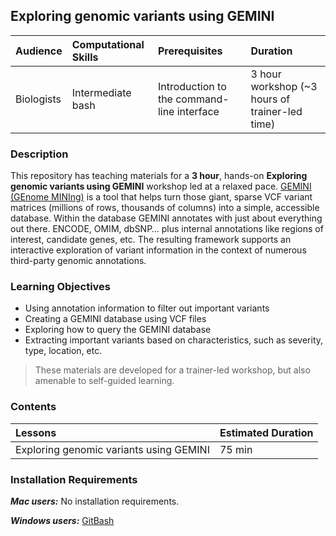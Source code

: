 ## Exploring genomic variants using GEMINI

| Audience | Computational Skills | Prerequisites | Duration |
:----------|:----------|:----------|:----------|
| Biologists | Intermediate bash | Introduction to the command-line interface | 3 hour workshop (~3 hours of trainer-led time)|


### Description

This repository has teaching materials for a **3 hour**, hands-on **Exploring genomic variants using GEMINI** workshop led at a relaxed pace. [GEMINI (GEnome MINIng)](https://github.com/arq5x/gemini) is a tool that helps turn those giant, sparse VCF variant matrices (millions of rows, thousands of columns) into a simple, accessible database. Within the database GEMINI annotates with just about everything out there. ENCODE, OMIM, dbSNP… plus internal annotations like regions of interest, candidate genes, etc. The resulting framework supports an interactive exploration of variant information in the context of numerous third-party genomic annotations.

### Learning Objectives

* Using annotation information to filter out important variants
* Creating a GEMINI database using VCF files
* Exploring how to query the GEMINI database
* Extracting important variants based on characteristics, such as severity, type, location, etc.

> These materials are developed for a trainer-led workshop, but also amenable to self-guided learning.


### Contents

| Lessons            | Estimated Duration |
|:------------------------|:----------|
|Exploring genomic variants using GEMINI | 75 min |

### Installation Requirements

***Mac users:***
No installation requirements.

***Windows users:***
[GitBash](https://git-scm.com/download/win)
